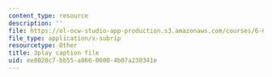 ```yaml
---
content_type: resource
description: ''
file: https://ol-ocw-studio-app-production.s3.amazonaws.com/courses/6-042j-mathematics-for-computer-science-spring-2015/ee8020c7bb55a86606004b07a230341e_iDfyX8WRIyM.srt
file_type: application/x-subrip
resourcetype: Other
title: 3play caption file
uid: ee8020c7-bb55-a866-0600-4b07a230341e
---
```

